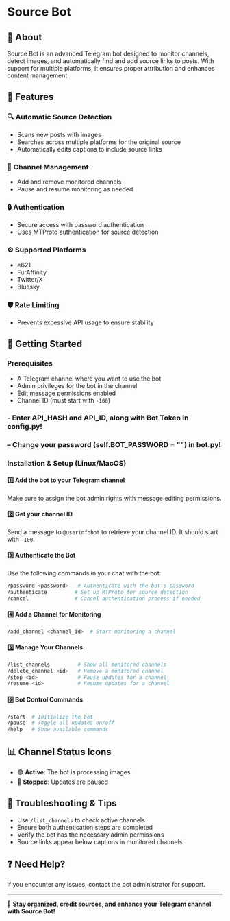 # Source Bot

## 🤖 About
Source Bot is an advanced Telegram bot designed to monitor channels, detect images, and automatically find and add source links to posts. With support for multiple platforms, it ensures proper attribution and enhances content management.

## 🚀 Features

### 🔍 Automatic Source Detection
- Scans new posts with images
- Searches across multiple platforms for the original source
- Automatically edits captions to include source links

### 📡 Channel Management
- Add and remove monitored channels
- Pause and resume monitoring as needed

### 🔒 Authentication
- Secure access with password authentication
- Uses MTProto authentication for source detection

### ⚙️ Supported Platforms
- e621
- FurAffinity
- Twitter/X
- Bluesky

### 🛡️ Rate Limiting
- Prevents excessive API usage to ensure stability

## 📖 Getting Started

### Prerequisites
- A Telegram channel where you want to use the bot
- Admin privileges for the bot in the channel
- Edit message permissions enabled
- Channel ID (must start with `-100`)
### - Enter API_HASH and API_ID, along with Bot Token in config.py!
### – Change your password (self.BOT_PASSWORD = "") in bot.py!

### Installation & Setup (Linux/MacOS)

#### 1️⃣ Add the bot to your Telegram channel
Make sure to assign the bot admin rights with message editing permissions.

#### 2️⃣ Get your channel ID
Send a message to `@userinfobot` to retrieve your channel ID. It should start with `-100`.

#### 3️⃣ Authenticate the Bot
Use the following commands in your chat with the bot:

```sh
/password <password>   # Authenticate with the bot's password
/authenticate         # Set up MTProto for source detection
/cancel               # Cancel authentication process if needed
```

#### 4️⃣ Add a Channel for Monitoring
```sh
/add_channel <channel_id>  # Start monitoring a channel
```

#### 5️⃣ Manage Your Channels
```sh
/list_channels         # Show all monitored channels
/delete_channel <id>   # Remove a monitored channel
/stop <id>             # Pause updates for a channel
/resume <id>           # Resume updates for a channel
```

#### 6️⃣ Bot Control Commands
```sh
/start  # Initialize the bot
/pause  # Toggle all updates on/off
/help   # Show available commands
```

## 📊 Channel Status Icons
- 🟢 **Active**: The bot is processing images
- 🔴 **Stopped**: Updates are paused

## 🔧 Troubleshooting & Tips
- Use `/list_channels` to check active channels
- Ensure both authentication steps are completed
- Verify the bot has the necessary admin permissions
- Source links appear below captions in monitored channels

## ❓ Need Help?
If you encounter any issues, contact the bot administrator for support.

---
📌 **Stay organized, credit sources, and enhance your Telegram channel with Source Bot!**


